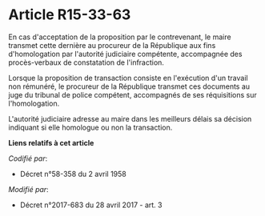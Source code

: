 # Article R15-33-63

En cas d'acceptation de la proposition par le contrevenant, le maire transmet cette dernière au procureur de la République
aux fins d'homologation par l'autorité judiciaire compétente, accompagnée des procès-verbaux de constatation de l'infraction.

Lorsque la proposition de transaction consiste en l'exécution d'un travail non rémunéré, le procureur de la République
transmet ces documents au juge du tribunal de police compétent, accompagnés de ses réquisitions sur l'homologation.

L'autorité judiciaire adresse au maire dans les meilleurs délais sa décision indiquant si elle homologue ou non la
transaction.

**Liens relatifs à cet article**

_Codifié par_:

  - Décret n°58-358 du 2 avril 1958

_Modifié par_:

  - Décret n°2017-683 du 28 avril 2017 - art. 3
